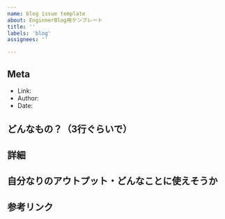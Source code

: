 ```yaml
---
name: blog issue template
about: EnginnerBlog用テンプレート
title: ''
labels: 'blog'
assignees: ''

---
```


## Meta

- Link: 
- Author: 
- Date: 

## どんなもの？（3行ぐらいで）

## 詳細

## 自分なりのアウトプット・どんなことに使えそうか

## 参考リンク
